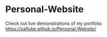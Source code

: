 # Personal-Website
Check out live demonstrations of my portfolio
https://safluke.github.io/Personal-Website/
